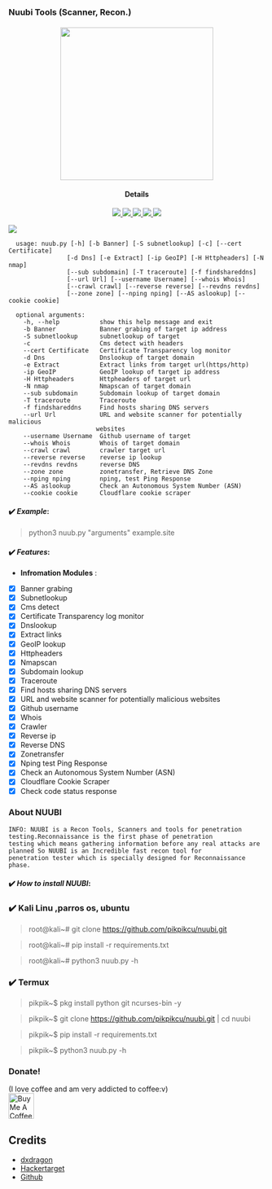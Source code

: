 ### Nuubi Tools (Scanner, Recon.)

<h4 align="center"><img src="https://raw.githubusercontent.com/pikpikcu/nuubi/master/NUUBI.png" width="300px" height="300px">
</a>
<h4 align="center">Details</h4>                
<p align="center">
  </a>
  <a href="https://ru.m.wikipedia.org/wiki/python">
    <img src="https://img.shields.io/badge/language-python3-blue.svg">
 </a>
  <a href="https://github.com/pikpikcu/nuubi">
    <img src="https://img.shields.io/badge/version-V1.0.0-green.svg">
 </a>
   <a href="https://t.me/WongNdesoCok">
   <img src="https://img.shields.io/badge/telegram--blue.svg">
   </a>
  <a href="https://github.com/pikpikcu/nuubi/releases">
   <img src="https://img.shields.io/badge/release-V1.0.0-red.svg">
   </a>
   <a href="https://github.com/pikpikcu/nuubi/blob/master/LICENSE">
   <img src="https://img.shields.io/badge/LICENSE-red.svg">
   </a>
 </a>
</p>


![](https://raw.githubusercontent.com/pikpikcu/nuubi/master/logo.png)

>     

    
      usage: nuub.py [-h] [-b Banner] [-S subnetlookup] [-c] [--cert Certificate]
                    [-d Dns] [-e Extract] [-ip GeoIP] [-H Httpheaders] [-N nmap]
                    [--sub subdomain] [-T traceroute] [-f findshareddns]
                    [--url Url] [--username Username] [--whois Whois]
                    [--crawl crawl] [--reverse reverse] [--revdns revdns]
                    [--zone zone] [--nping nping] [--AS aslookup] [--cookie cookie]

      optional arguments:
        -h, --help           show this help message and exit
        -b Banner            Banner grabing of target ip address
        -S subnetlookup      subnetlookup of target
        -c                   Cms detect with headers
        --cert Certificate   Certificate Transparency log monitor
        -d Dns               Dnslookup of target domain
        -e Extract           Extract links from target url(https/http)
        -ip GeoIP            GeoIP lookup of target ip address
        -H Httpheaders       Httpheaders of target url
        -N nmap              Nmapscan of target domain
        --sub subdomain      Subdomain lookup of target domain
        -T traceroute        Traceroute
        -f findshareddns     Find hosts sharing DNS servers
        --url Url            URL and website scanner for potentially malicious
                            websites
        --username Username  Github username of target
        --whois Whois        Whois of target domain
        --crawl crawl        crawler target url
        --reverse reverse    reverse ip lookup
        --revdns revdns      reverse DNS
        --zone zone          zonetransfer, Retrieve DNS Zone
        --nping nping        nping, test Ping Response
        --AS aslookup        Check an Autonomous System Number (ASN)
        --cookie cookie      Cloudflare cookie scraper

#### ✔️ ***Example***:

> python3 nuub.py "arguments" example.site

#### ✔️ ***Features***:

- __Infromation Modules__ :

- [x] Banner grabing
- [x] Subnetlookup
- [x] Cms detect
- [x] Certificate Transparency log monitor
- [x] Dnslookup
- [x] Extract links
- [x] GeoIP lookup 
- [x] Httpheaders
- [x] Nmapscan
- [x] Subdomain lookup
- [x] Traceroute
- [x] Find hosts sharing DNS servers
- [x] URL and website scanner for potentially malicious websites
- [x] Github username
- [x] Whois
- [x] Crawler
- [x] Reverse ip
- [x] Reverse DNS
- [x] Zonetransfer
- [x] Nping test Ping Response
- [x] Check an Autonomous System Number (ASN)
- [x] Cloudflare Cookie Scraper
- [x] Check code status response

### About NUUBI 

    INFO: NUUBI is a Recon Tools, Scanners and tools for penetration testing.Reconnaissance is the first phase of penetration       
    testing which means gathering information before any real attacks are planned So NUUBI is an Incredible fast recon tool for 
    penetration tester which is specially designed for Reconnaissance phase.

#### ✔️ ***How to install NUUBI***:

### ✔️ Kali Linu ,parros os, ubuntu

> root@kali~# git clone https://github.com/pikpikcu/nuubi.git

> root@kali~# pip install -r requirements.txt

> root@kali~# python3 nuub.py -h

### ✔️ Termux

> pikpik~$ pkg install python git ncurses-bin -y

> pikpik~$ git clone https://github.com/pikpikcu/nuubi.git | cd nuubi

> pikpik~$ pip install -r requirements.txt

> pikpik~$ python3 nuub.py -h

### Donate!

(I love coffee and am very addicted to coffee:v)
<br><a href="https://www.buymeacoffee.com/pikpikcu"><img src="https://cdn.buymeacoffee.com/buttons/default-black.png" alt="Buy Me A Coffee" height="50px"></a>

 Credits
------------

* [dxdragon](https://github.com/rizsyad)
* [Hackertarget](https://hackertarget.com)
* [Github](https://github.com)
